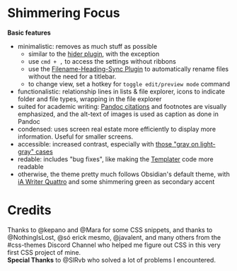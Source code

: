 # Shimmering Focus

**Basic features**
- minimalistic: removes as much stuff as possible
  -  similar to the [hider plugin](https://github.com/kepano/obsidian-hider), with the exception 
  -  use `cmd + ,` to access the settings without ribbons
  -  use the [Filename-Heading-Sync Plugin](https://github.com/dvcrn/obsidian-filename-heading-sync) to automatically rename files without the need for a titlebar.
  -  to change view, set a hotkey for `toggle edit/preview mode` command
- functionalistic: relationship lines in lists & file explorer, icons to indicate folder and file types, wrapping in the file explorer
- suited for academic writing: [Pandoc citations](https://pandoc.org/MANUAL.html#citations-in-note-styles) and footnotes are visually emphasized, and the alt-text of images is used as caption as done in Pandoc
- condensed: uses screen real estate more efficiently to display more information. Useful for smaller screens.
- accessible: increased contrast, especially with [those "gray on light-gray" cases](https://forum.obsidian.md/t/enhance-default-color-contrast-of-the-icons/23045/3)
- redable: includes "bug fixes", like making the [Templater](https://github.com/SilentVoid13/Templater) code more readable
- otherwise, the theme pretty much follows Obsidian's default theme, with [iA Writer Quattro](https://github.com/iaolo/iA-Fonts/tree/master/iA%20Writer%20Quattro) and some shimmering green as secondary accent

# Credits
Thanks to @kepano and @Mara for some CSS snippets, and thanks to @NothingIsLost, @só erick mesmo, @javalent, and many others from the #css-themes Discord Channel who helped me figure out CSS in this very first CSS project of mine.  
**Special Thanks** to @SlRvb who solved a lot of problems I encountered.
